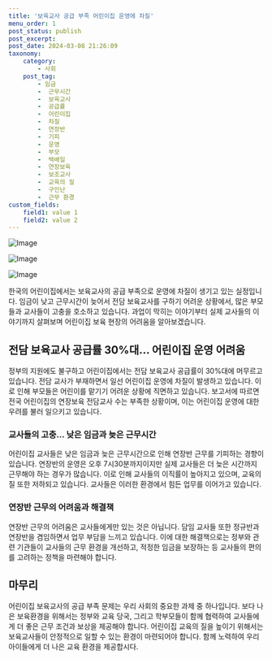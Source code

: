 ```yaml
---
title: '보육교사 공급 부족 어린이집 운영에 차질'
menu_order: 1
post_status: publish
post_excerpt: 
post_date: 2024-03-08 21:26:09
taxonomy:
    category:
        - 사회
    post_tag:
        - 임금
        -  근무시간
        -  보육교사
        -  공급률
        -  어린이집
        -  차질
        -  연장반
        -  기피
        -  운영
        -  부모
        -  택배일
        -  연장보육
        -  보조교사
        -  교육의 질
        -  구인난
        -  근무 환경
custom_fields:
    field1: value 1
    field2: value 2
---
```


![Image](https://imgnews.pstatic.net/image/277/2024/03/08/0005389440_001_20240308141804310.png?type=w647)

![Image](https://imgnews.pstatic.net/image/277/2024/03/08/0005389440_002_20240308141804381.jpg?type=w647)

![Image](https://imgnews.pstatic.net/image/277/2024/03/08/0005389440_003_20240308141804421.jpg?type=w647)

한국의 어린이집에서는 보육교사의 공급 부족으로 운영에 차질이 생기고 있는 실정입니다. 임금이 낮고 근무시간이 늦어서 전담 보육교사를 구하기 어려운 상황에서, 많은 부모들과 교사들이 고충을 호소하고 있습니다. 과업이 막히는 이야기부터 실제 교사들의 이야기까지 살펴보며 어린이집 보육 현장의 어려움을 알아보겠습니다.
## 전담 보육교사 공급률 30%대... 어린이집 운영 어려움
정부의 지원에도 불구하고 어린이집에서는 전담 보육교사 공급률이 30%대에 머무르고 있습니다. 전담 교사가 부재하면서 일선 어린이집 운영에 차질이 발생하고 있습니다. 이로 인해 부모들은 어린이를 맡기기 어려운 상황에 직면하고 있습니다. 보고서에 따르면 전국 어린이집의 연장보육 전담교사 수는 부족한 상황이며, 이는 어린이집 운영에 대한 우려를 불러 일으키고 있습니다.
### 교사들의 고충... 낮은 임금과 늦은 근무시간
어린이집 교사들은 낮은 임금과 늦은 근무시간으로 인해 연장반 근무를 기피하는 경향이 있습니다. 연장반의 운영은 오후 7시30분까지이지만 실제 교사들은 더 늦은 시간까지 근무해야 하는 경우가 많습니다. 이로 인해 교사들의 이직률이 높아지고 있으며, 교육의 질 또한 저하되고 있습니다. 교사들은 이러한 환경에서 힘든 업무를 이어가고 있습니다.
### 연장반 근무의 어려움과 해결책
연장반 근무의 어려움은 교사들에게만 있는 것은 아닙니다. 담임 교사들 또한 정규반과 연장반을 겸임하면서 업무 부담을 느끼고 있습니다. 이에 대한 해결책으로는 정부와 관련 기관들이 교사들의 근무 환경을 개선하고, 적정한 임금을 보장하는 등 교사들의 편의를 고려하는 정책을 마련해야 합니다.
## 마무리
어린이집 보육교사의 공급 부족 문제는 우리 사회의 중요한 과제 중 하나입니다. 보다 나은 보육환경을 위해서는 정부와 교육 당국, 그리고 학부모들이 함께 협력하여 교사들에게 더 좋은 근무 조건과 보상을 제공해야 합니다. 어린이집 교육의 질을 높이기 위해서는 보육교사들이 안정적으로 일할 수 있는 환경이 마련되어야 합니다. 함께 노력하여 우리 아이들에게 더 나은 교육 환경을 제공합시다.
